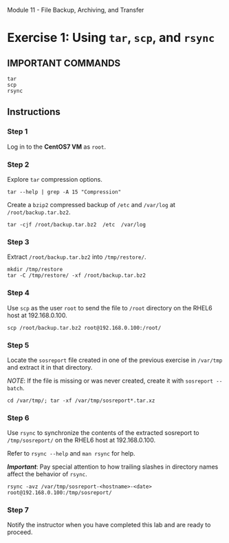 Module 11 - File Backup, Archiving, and Transfer


# Exercise 1: Using `tar`, `scp`, and `rsync`




## IMPORTANT COMMANDS


```console
tar
scp
rsync
```




## Instructions



### Step 1

Log in to the **CentOS7 VM** as `root`.



### Step 2

Explore `tar` compression options.


```console
tar --help | grep -A 15 "Compression"
```




Create a `bzip2` compressed backup of `/etc` and `/var/log`  at `/root/backup.tar.bz2`.



```console
tar -cjf /root/backup.tar.bz2  /etc  /var/log
```



### Step 3

Extract `/root/backup.tar.bz2` into `/tmp/restore/`.


```console
mkdir /tmp/restore
tar -C /tmp/restore/ -xf /root/backup.tar.bz2
```



### Step 4

Use `scp` as the user `root` to send the file to `/root` directory on the RHEL6 host at 192.168.0.100.


```console
scp /root/backup.tar.bz2 root@192.168.0.100:/root/
```




### Step 5

Locate the `sosreport` file created in one of the previous exercise in `/var/tmp`  and extract it in that directory.


*NOTE*: If the file is missing or was never created, create it with `sosreport --batch`.



```console
cd /var/tmp/; tar -xf /var/tmp/sosreport*.tar.xz
```



### Step 6

Use `rsync` to synchronize the contents of the extracted sosreport to `/tmp/sosreport/` on the RHEL6 host at 192.168.0.100.


Refer to `rsync --help` and `man rsync` for help.


***Important***: Pay special attention to how trailing slashes in directory names affect the behavior of `rsync`.



```console
rsync -avz /var/tmp/sosreport-<hostname>-<date> root@192.168.0.100:/tmp/sosreport/
```




### Step 7

Notify the instructor when you have completed this lab and are ready to proceed.


